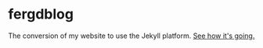 # fergdblog
The conversion of my website to use the Jekyll platform.
[See how it's going.](http://christanfergus.com)
